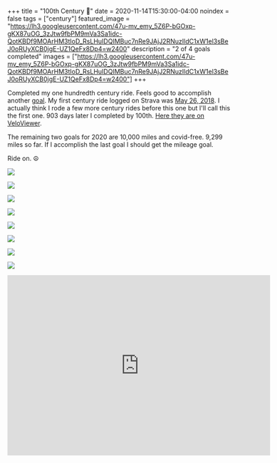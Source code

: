 +++
title =  "100th Century 💯"
date = 2020-11-14T15:30:00-04:00
noindex = false
tags = ["century"]
featured_image = "https://lh3.googleusercontent.com/47u-mv_emy_5Z6P-bGOxp-gKX87uOG_3zJtw9fbPM9mVa3Sa1idc-QotKBDf9MOArHM3tIoD_RsLHuIDQIMBuc7nRe9JAjJ2RNuzIldC1xW1el3sBeJ0oRUyXCB0jgE-UZ1QeFx8Dp4=w2400"
description = "2 of 4 goals completed"
images = ["https://lh3.googleusercontent.com/47u-mv_emy_5Z6P-bGOxp-gKX87uOG_3zJtw9fbPM9mVa3Sa1idc-QotKBDf9MOArHM3tIoD_RsLHuIDQIMBuc7nRe9JAjJ2RNuzIldC1xW1el3sBeJ0oRUyXCB0jgE-UZ1QeFx8Dp4=w2400"]
+++

Completed my one hundredth century ride. Feels good to accomplish another [goal](/posts/20200816/). My first century ride logged on Strava was [May 26, 2018](/posts/20180526/). I actually think I rode a few more century rides before this one but I'll call this the first one. 903 days later I completed by 100th. [Here they are on VeloViewer](https://veloviewer.com/athlete/26468310/activities?o=0:1&f=0:1511951996000|1605364354000,1:Ride,2:%F0%9F%92%AF,5:159.1|321964,6:0|1471&c=0,0,5,6,9).

The remaining two goals for 2020 are 10,000 miles and covid-free. 9,299 miles so far. If I accomplish the last goal I should get the mileage goal.

Ride on. ☮

<a href='https://lh3.googleusercontent.com/47u-mv_emy_5Z6P-bGOxp-gKX87uOG_3zJtw9fbPM9mVa3Sa1idc-QotKBDf9MOArHM3tIoD_RsLHuIDQIMBuc7nRe9JAjJ2RNuzIldC1xW1el3sBeJ0oRUyXCB0jgE-UZ1QeFx8Dp4=w2400'><img src='https://lh3.googleusercontent.com/47u-mv_emy_5Z6P-bGOxp-gKX87uOG_3zJtw9fbPM9mVa3Sa1idc-QotKBDf9MOArHM3tIoD_RsLHuIDQIMBuc7nRe9JAjJ2RNuzIldC1xW1el3sBeJ0oRUyXCB0jgE-UZ1QeFx8Dp4=w2400'></a>

<a href='https://lh3.googleusercontent.com/jFLTJg2t2AYa3twjBz-W0abIvY8R-Fz880W7GCX98NUaPGc5J2PFd8UCycHhuJGnTyKYDBV2tfo-KGDZr_19bcQCmhcwFNMFuggrsAakjJEBoz0kcQswCYBIS1SWp5BhHxnhjYairCY=w2400'><img src='https://lh3.googleusercontent.com/jFLTJg2t2AYa3twjBz-W0abIvY8R-Fz880W7GCX98NUaPGc5J2PFd8UCycHhuJGnTyKYDBV2tfo-KGDZr_19bcQCmhcwFNMFuggrsAakjJEBoz0kcQswCYBIS1SWp5BhHxnhjYairCY=w2400'></a>

<a href='https://lh3.googleusercontent.com/3vA1qFY-sfo_LCWahfe_j5zzB87QDvxOvQYdPAU29a8MAD0vYsQHPMMskpRgtPh-u-8qvWKYKNNGX1a9OA1CzsGAiYe0hetyNpbszzc-ALXZLh8Vr1CX7EbTommZRn0UsRL7F8qHfuA=w2400'><img src='https://lh3.googleusercontent.com/3vA1qFY-sfo_LCWahfe_j5zzB87QDvxOvQYdPAU29a8MAD0vYsQHPMMskpRgtPh-u-8qvWKYKNNGX1a9OA1CzsGAiYe0hetyNpbszzc-ALXZLh8Vr1CX7EbTommZRn0UsRL7F8qHfuA=w2400'></a>

<a href='https://lh3.googleusercontent.com/eLpzHxEqdK5HaniKpwk8xT2MlZrpBHe7AnPzjQxQx2uqVdaCMI7RHLwnBkrXdjEnBJChS28GgmDDFbkXGdcSL5fH5l1ONKF8D_0lFp7xmHzfJYJ3uoOu27249x6cZl-RL4iliLf0qwI=w2400'><img src='https://lh3.googleusercontent.com/eLpzHxEqdK5HaniKpwk8xT2MlZrpBHe7AnPzjQxQx2uqVdaCMI7RHLwnBkrXdjEnBJChS28GgmDDFbkXGdcSL5fH5l1ONKF8D_0lFp7xmHzfJYJ3uoOu27249x6cZl-RL4iliLf0qwI=w2400'></a>

<a href='https://lh3.googleusercontent.com/bjn3g89qtqt099DeyP7kuAHHi0HGNtuQ4lpmIGnaHEwYpO2Pg7m0JRGRKx1ulJO2sET8RuMtoTaV54jX3xeRjuxvo2lH54VoBzpCzTgW2dzZe5z0zaaPrG2Boe0Oew4OE00krAK1iCo=w2400'><img src='https://lh3.googleusercontent.com/bjn3g89qtqt099DeyP7kuAHHi0HGNtuQ4lpmIGnaHEwYpO2Pg7m0JRGRKx1ulJO2sET8RuMtoTaV54jX3xeRjuxvo2lH54VoBzpCzTgW2dzZe5z0zaaPrG2Boe0Oew4OE00krAK1iCo=w2400'></a>

<a href='https://lh3.googleusercontent.com/hFH4kc0480Tkpo-h6LPs2vA9BemEKZ1f0fV1yq_AsIzVfV1W-B4QN8-g9UBb3-e52ZP7IUk8PlMNUtTJ0mgBy58sh16ZyB_72twzz9XJhsznByt7xdAI25nmCPyW8CLCLFGgwlfBPtg=w2400'><img src='https://lh3.googleusercontent.com/hFH4kc0480Tkpo-h6LPs2vA9BemEKZ1f0fV1yq_AsIzVfV1W-B4QN8-g9UBb3-e52ZP7IUk8PlMNUtTJ0mgBy58sh16ZyB_72twzz9XJhsznByt7xdAI25nmCPyW8CLCLFGgwlfBPtg=w2400'></a>

<a href='https://lh3.googleusercontent.com/w-R0g2arDFGcAHkopkskbv6GEFBG7Phlvcf-l_LsUdU7h5BY_MbvnoxH8IVkHhEmi3-s7-0eQnJdov3S4cwvVrM4qlbNHfUr1A0z78MpyHcAJUYtDGc62J3lECpDFJIWrhg_TGhEDio=w2400'><img src='https://lh3.googleusercontent.com/w-R0g2arDFGcAHkopkskbv6GEFBG7Phlvcf-l_LsUdU7h5BY_MbvnoxH8IVkHhEmi3-s7-0eQnJdov3S4cwvVrM4qlbNHfUr1A0z78MpyHcAJUYtDGc62J3lECpDFJIWrhg_TGhEDio=w2400'></a>

<a href='https://lh3.googleusercontent.com/qs72AMSlGwDe764MG99_-y2nQPkASC6DA6JupN93cOToZEu13yY-S7XFQbuqfU_-iXr37SdJwg8zUu0u4rP4Ta60a-f42_BDn126fEyyHq2awrPcN8ep2uD0GFjo0lQq8X4cef-yrWI=w2400'><img src='https://lh3.googleusercontent.com/qs72AMSlGwDe764MG99_-y2nQPkASC6DA6JupN93cOToZEu13yY-S7XFQbuqfU_-iXr37SdJwg8zUu0u4rP4Ta60a-f42_BDn126fEyyHq2awrPcN8ep2uD0GFjo0lQq8X4cef-yrWI=w2400'></a>

<iframe height='405' width='590' frameborder='0' allowtransparency='true' scrolling='no' src='https://www.strava.com/activities/4338592758/embed/f2c077866e6ab7fa37b93c2ab94eeb83dc9ba758'></iframe>
